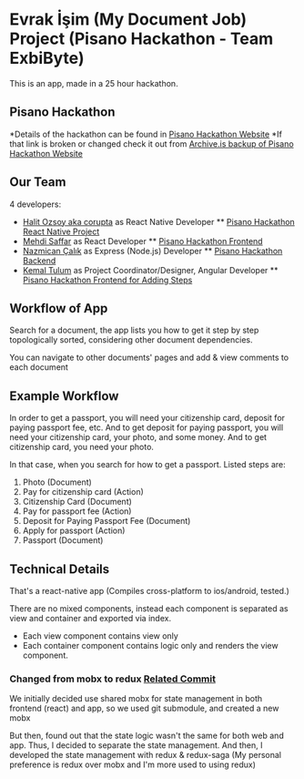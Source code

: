 # Evrak İşim (My Document Job) Project (Pisano Hackathon - Team ExbiByte)

This is an app, made in a 25 hour hackathon.


## Pisano Hackathon
*Details of the hackathon can be found in [Pisano Hackathon Website](https://hackathon.pisano.co/)
*If that link is broken or changed check it out from [Archive.is backup of Pisano Hackathon Website](http://archive.is/oVGiI)

## Our Team
4 developers:
* [Halit Ozsoy aka corupta](https://github.com/corupta) as React Native Developer
  ** [Pisano Hackathon React Native Project](https://github.com/corupta/pisano-hackathon-react-native)
* [Mehdi Saffar](https://github.com/MehdiSaffar) as React Developer
  ** [Pisano Hackathon Frontend](https://github.com/MehdiSaffar/pisano-hackathon-frontend)
* [Nazmican Çalık](https://github.com/nazmicancalik) as Express (Node.js) Developer
  ** [Pisano Hackathon Backend](https://github.com/nazmicancalik/pisano-hackathon-backend)
* [Kemal Tulum](https://github.com/kemaltulum) as Project Coordinator/Designer, Angular Developer
  ** [Pisano Hackathon Frontend for Adding Steps](https://github.com/kemaltulum/pisano-exbibyte-frontend)

## Workflow of App

Search for a document,
the app lists you how to get it step by step topologically sorted, considering other document dependencies.

You can navigate to other documents' pages and add & view comments to each document

## Example Workflow

In order to get a passport, you will need your citizenship card, deposit for paying passport fee, etc.
And to get deposit for paying passport, you will need your citizenship card, your photo, and some money.
And to get citizenship card, you need your photo.

In that case, when you search for how to get a passport.
Listed steps are:
1. Photo (Document)
2. Pay for citizenship card (Action)
3. Citizenship Card (Document)
4. Pay for passport fee (Action)
5. Deposit for Paying Passport Fee (Document)
6. Apply for passport (Action)
7. Passport (Document)

## Technical Details

That's a react-native app (Compiles cross-platform to ios/android, tested.)

There are no mixed components, instead each component is separated as view and container and exported via index.
 * Each view component contains view only 
 * Each container component contains logic only and renders the view component.

### Changed from mobx to redux [Related Commit](https://github.com/corupta/pisano-hackathon-react-native/commit/29adc109729ec9f0886ac519bf9a3c0cde938811)

We initially decided use shared mobx for state management in both frontend (react) and app, 
so we used git submodule, and created a new mobx 

But then, found out that the state logic wasn't the same for both web and app. Thus, I decided to separate the state management.
And then, I developed the state management with redux & redux-saga (My personal preference is redux over mobx and I'm more used to using redux)

